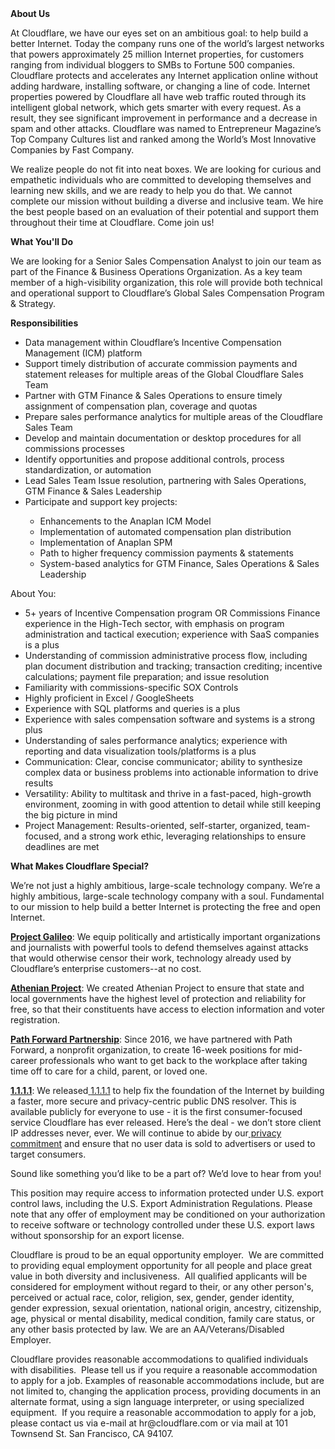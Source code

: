 <div class="content-intro">
	<div><strong>About Us</strong></div>
	<div>
		<p><span style="font-weight: 400;">At Cloudflare, we have our eyes set on an ambitious goal: to help build a better Internet. Today the company runs one of the world’s largest networks that powers approximately 25 million Internet properties, for customers ranging from individual bloggers to SMBs to Fortune 500 companies. Cloudflare protects and accelerates any Internet application online without adding hardware, installing software, or changing a line of code. Internet properties powered by Cloudflare all have web traffic routed through its intelligent global network, which gets smarter with every request. As a result, they see significant improvement in performance and a decrease in spam and other attacks. Cloudflare was named to Entrepreneur Magazine’s Top Company Cultures list and ranked among the World’s Most Innovative Companies by Fast Company.</span><span style="font-weight: 400;">&nbsp;</span></p>
		<p><span style="font-weight: 400;">We realize people do not fit into neat boxes. We are looking for curious and empathetic individuals who are committed to developing themselves and learning new skills, and we are ready to help you do that. We cannot complete our mission without building a diverse and inclusive team. We hire the best people based on an evaluation of their potential and support them throughout their time at Cloudflare. Come join us!&nbsp;</span></p>
	</div>
</div>
<p><strong>What You'll Do</strong></p>
<p><span style="font-weight: 400;">We are looking for a Senior Sales Compensation Analyst to join our team as part of the Finance &amp; Business Operations Organization. As a key team member of a high-visibility organization, this role will provide both technical and operational support to Cloudflare’s Global Sales Compensation Program &amp; Strategy.&nbsp;</span></p>
<p><strong>Responsibilities</strong></p>
<ul>
	<li style="font-weight: 400;"><span style="font-weight: 400;">Data management within Cloudflare’s Incentive Compensation Management (ICM) platform</span></li>
	<li style="font-weight: 400;"><span style="font-weight: 400;">Support timely distribution of accurate commission payments and statement releases for multiple areas of the Global Cloudflare Sales Team&nbsp;</span></li>
	<li style="font-weight: 400;"><span style="font-weight: 400;">Partner with GTM Finance &amp; Sales Operations to ensure timely assignment of compensation plan, coverage and quotas</span></li>
	<li style="font-weight: 400;"><span style="font-weight: 400;">Prepare sales performance analytics for multiple areas of the Cloudflare Sales Team</span></li>
	<li style="font-weight: 400;"><span style="font-weight: 400;">Develop and maintain documentation or desktop procedures for all commissions processes</span></li>
	<li style="font-weight: 400;"><span style="font-weight: 400;">Identify opportunities and propose additional controls, process standardization, or automation</span></li>
	<li style="font-weight: 400;"><span style="font-weight: 400;">Lead Sales Team Issue resolution, partnering with Sales Operations, GTM Finance &amp; Sales Leadership</span></li>
	<li style="font-weight: 400;"><span style="font-weight: 400;">Participate and support key projects:</span></li>
	<ul>
		<li style="font-weight: 400;"><span style="font-weight: 400;">Enhancements to the Anaplan ICM Model</span></li>
		<li style="font-weight: 400;"><span style="font-weight: 400;">Implementation of automated compensation plan distribution</span></li>
		<li style="font-weight: 400;"><span style="font-weight: 400;">Implementation of Anaplan SPM</span></li>
		<li style="font-weight: 400;"><span style="font-weight: 400;">Path to higher frequency commission payments &amp; statements</span></li>
		<li style="font-weight: 400;"><span style="font-weight: 400;">System-based analytics for GTM Finance, Sales Operations &amp; Sales Leadership&nbsp;</span></li>
	</ul>
</ul>
<p><span style="font-weight: 400;">About You:</span></p>
<ul>
	<li style="font-weight: 400;"><span style="font-weight: 400;">5+ years of Incentive Compensation program OR Commissions Finance experience in the High-Tech sector, with emphasis on program administration and tactical execution; experience with SaaS companies is a plus</span></li>
	<li style="font-weight: 400;"><span style="font-weight: 400;">Understanding of commission administrative process flow, including plan document distribution and tracking; transaction crediting; incentive calculations; payment file preparation; and issue resolution&nbsp;&nbsp;</span></li>
	<li style="font-weight: 400;"><span style="font-weight: 400;">Familiarity with commissions-specific SOX Controls</span></li>
	<li style="font-weight: 400;"><span style="font-weight: 400;">Highly proficient in Excel / GoogleSheets&nbsp;</span></li>
	<li style="font-weight: 400;"><span style="font-weight: 400;">Experience with SQL platforms and queries is a plus</span></li>
	<li style="font-weight: 400;"><span style="font-weight: 400;">Experience with sales compensation software and systems is a strong plus</span></li>
	<li style="font-weight: 400;"><span style="font-weight: 400;">Understanding of sales performance analytics; experience with reporting and data visualization tools/platforms is a plus</span></li>
	<li style="font-weight: 400;"><span style="font-weight: 400;">Communication: Clear, concise communicator; ability to synthesize complex data or business problems into actionable information to drive results</span></li>
	<li style="font-weight: 400;"><span style="font-weight: 400;">Versatility: Ability to multitask and thrive in a fast-paced, high-growth environment, zooming in with good attention to detail while still keeping the big picture in mind</span></li>
	<li style="font-weight: 400;"><span style="font-weight: 400;">Project Management: Results-oriented, self-starter, organized, team-focused, and a strong work ethic, leveraging relationships to ensure deadlines are met</span></li>
</ul>
<div class="content-conclusion">
	<p><strong>What Makes Cloudflare Special?</strong></p>
	<p><span style="font-weight: 400;">We’re not just a highly ambitious, large-scale technology company. We’re a highly ambitious, large-scale technology company with a soul. Fundamental to our mission to help build a better Internet is protecting the free and open Internet.</span></p>
	<p><a href="https://blog.cloudflare.com/protecting-free-expression-online/"><strong>Project Galileo</strong></a><span style="font-weight: 400;">: We equip politically and artistically important organizations and journalists with powerful tools to defend themselves against attacks that would otherwise censor their work, technology already used by Cloudflare’s enterprise customers--at no cost.</span></p>
	<p><strong><a href="https://www.cloudflare.com/athenian/">Athenian Project</a></strong><span style="font-weight: 400;">: We created Athenian Project to ensure that state and local governments have the highest level of protection and reliability for free, so that their constituents have access to election information and voter registration.</span></p>
	<p><a href="https://blog.cloudflare.com/tag/path-forward/"><strong>Path Forward Partnership</strong></a><span style="font-weight: 400;">: Since 2016, we have partnered with Path Forward, a nonprofit organization, to create 16-week positions for mid-career professionals who want to get back to the workplace after taking time off to care for a child, parent, or loved one.</span></p>
	<p><a href="https://1.1.1.1/"><strong>1.1.1.1</strong></a><span style="font-weight: 400;">: We released</span><a href="https://1.1.1.1/"> <span style="font-weight: 400;">1.1.1.1</span></a><span style="font-weight: 400;"> to help fix the foundation of the Internet by building a faster, more secure and privacy-centric public DNS resolver. This is available publicly for everyone to use - it is the first consumer-focused service Cloudflare has ever released. Here’s the deal - we don’t store client IP addresses never, ever. We will continue to abide by our</span><a href="https://developers.cloudflare.com/1.1.1.1/privacy/public-dns-resolver"> privacy commitment</a><span style="font-weight: 400;"> and ensure that no user data is sold to advertisers or used to target consumers.</span></p>
	<p><span style="font-weight: 400;">Sound like something you’d like to be a part of? We’d love to hear from you!</span></p>
	<p><span style="font-weight: 400;">This position may require access to information protected under U.S. export control laws, including the U.S. Export Administration Regulations. Please note that any offer of employment may be conditioned on your authorization to receive software or technology controlled under these U.S. export laws without sponsorship for an export license.</span></p>
	<p><span style="font-weight: 400;">Cloudflare is proud to be an equal opportunity employer. &nbsp;We are committed to providing equal employment opportunity for all people and place great value in both diversity and inclusiveness. &nbsp;All qualified applicants will be considered for employment without regard to their, or any other person's, perceived or actual</span> <span style="font-weight: 400;">race, color, religion, sex, gender, gender identity, gender expression, sexual orientation, national origin, ancestry, citizenship, age, physical or mental disability, medical condition, family care status, or any other basis protected by law. </span><span style="font-weight: 400;">We are an AA/Veterans/Disabled Employer.</span></p>
	<p><span style="font-weight: 400;">Cloudflare provides reasonable accommodations to qualified individuals with disabilities. &nbsp;Please tell us if you require a reasonable accommodation to apply for a job. Examples of reasonable accommodations include, but are not limited to, changing the application process, providing documents in an alternate format, using a sign language interpreter, or using specialized equipment. &nbsp;If you require a reasonable accommodation to apply for a job, please contact us via e-mail at </span><span style="font-weight: 400;">hr@cloudflare.com</span><span style="font-weight: 400;"> or via mail at 101 Townsend St. San Francisco, CA 94107.</span></p>
</div>